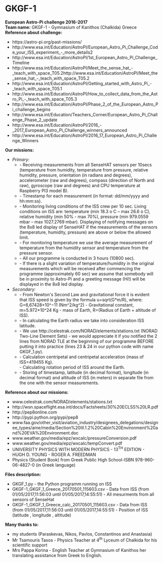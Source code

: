 # GKGF-1
<b>European Astro-Pi challenge 2016-2017</b> <br>
<b>Team name:</b> GKGF-1 - Gymnasium of Kanithos (Chalkida) Greece <br>
<b>Reference about challenge:</b> <br>
<ul>
<li> https://astro-pi.org/past-missions/ <br>
<li> http://www.esa.int/Education/AstroPI/European_Astro_Pi_Challenge_Code_your_ISS_experiment_-_more_details2 <br>
<li> http://www.esa.int/Education/AstroPI/1st_European_Astro_Pi_Challenge_Timeline <br>
<li> http://www.esa.int/Education/AstroPI/Meet_the_sense_hat_-_teach_with_space_T05.2http://www.esa.int/Education/AstroPI/Meet_the_sense_hat_-_teach_with_space_T05.2 <br>
<li> http://www.esa.int/Education/AstroPI/Getting_started_with_Astro_Pi_-_teach_with_space_T05.1 <br>
<li> http://www.esa.int/Education/AstroPI/How_to_collect_data_from_the_Astro_Pi_-_teach_with_space_T05.3 <br>
<li> http://www.esa.int/Education/AstroPI/Phase_2_of_the_European_Astro_Pi_challenge_begins <br>
<li> http://www.esa.int/Education/Teachers_Corner/European_Astro_Pi_Challenge_Phase_2_update <br>
<li> http://www.esa.int/Education/AstroPI/2016_-_2017_European_Astro_Pi_Challenge_winners_announced <br>
<li> http://www.esa.int/Education/AstroPI/2016_17_European_Astro_Pi_Challenge_Winners <br>
</ul>
<b>Our missions: </b> <br>
<ul>
<li> <i>Primary: </i> <br>
<ul>
<li> - Receiving measurements from all SenseHAT sensors per 10secs (temperature from humidity,
temperature from pressure, relative humidity, pressure, orientation (in radians and degrees),
accelerometer (raw and degrees), compass (direction of North and raw), gyroscope (raw and
degrees) and CPU temperature at Raspberry PI3 model B). <br>
<li> - Timestamp for each measurement (in format: dd/mm/yyyy and hh:mm:ss). <br>
<li> - Monitoring living conditions of the ISS crew per 10 sec. Living conditions on ISS are: temperature
(min 18.3 o C – max 26.6 o C), relative humidity (min 50% - max 70%), pressure (min 979.0559 mbar –
max 1027.2769 mbar). Displaying of notifying messages on the 8x8 led display of SenseHAT if the
measurements of the sensors (temperature, humidity, pressure) are above or below the allowed
limit. <br>
<li> - For monitoring temperature we use the average measurement of temperature from the humidity
sensor and temperature from the pressure sensor. <br>
<li> - All our programme is conducted in 3 hours (10800 sec). <br>
<li> - If there is a slight variation of temperature/humidity in the original measurements which will be
received after commencing the programme (approximately 60 sec) we assume that somebody will
be in proximity to Astro-Pi and a greeting message (Hi!) will be displayed in the 8x8 led display. <br>
</ul>
<li> <i>Secondary: </i> <br>
<ul>
<li> - From Newton's Second Law and gravitational force it is evident that ISS speed is given by the
formula u=sqrt(G*m/R), where: G=6,67428×10^−11 (Nm^2/kg^2) - Gravitational constant,
m=5.972*10^24 Kg - mass of Earth, R=(Radius of Earth + altitude of ISS). <br>
<li> - In calculating the Earth radius we take into consideration ISS latitude. <br>
<li> - We use http://celestrak.com/NORAD/elements/stations.txt (NORAD Two-Line Element Sets) - we
would appreciate it if you notified the 2 lines from NORAD TLE at the beginning of our programme
BEFORE putting it into practice (lines 23 & 24 in our python code with name GKGF_1.py). <br>
<li> - Calculation centripetal and centripetal acceleration (mass of ISS=419455 Kg). <br>
- Calculating rotation period of ISS around the Earth. <br>
<li> - Storing of timestamp, latitude (in decimal format), longitude (in decimal format) and altitude of
ISS (in meters) in separate file from the one with the sensor measurements. <br>
</ul>
</ul>
<b>Reference about our missions:</b> <br>
<ul>
<li> www.celestrak.com/NORAD/elements/stations.txt <br>
<li> http://wsn.spaceflight.esa.int/docs/Factsheets/30%20ECLSS%20LR.pdf <br>
<li> http://pep8online.com <br>
<li> http://pypi.python.org/pypi/pep8 <br>
<li> www.faa.gov/other_visit/aviation_industry/designees_delegations/designee_types/ame/media/Section%20III.1.2%20Cabin%20Environment%20and%20EVA%20Environment.doc <br>
<li> www.weather.gov/media/epz/wxcalc/pressureConversion.pdf <br>
<li> www.weather.gov/media/epz/wxcalc/tempConvert.pdf <br>
<li> UNIVERSITY PHYSICS WITH MODERN PHYSICS - 13<sup>TH</sup> EDITION - HUGH D. YOUNG - ROGER A. FREEDMAN <br>
<li> Physics (Student Book) from Greek Public High School-ISBN 978-960-06-4827-0 (in Greek language)
</ul>
<b>Files description: </b> <br>
<ul>
<li> GKGF_1.py - the Python programm running on ISS <br>
<li> GKGF-1_GKGF_1_Greece_20170501_115603.csv - Data from ISS (from 01/05/2017,11:56:03 until 01/05/2017,14:55:51) - All mesurments from all sensors of SenseHat <br>
<li> GKGF-1_GKGF_1_Greece_calc_20170501_115603.csv - Data from ISS (from 01/05/2017,11:56:03 until 01/05/2017,14:55:51) - Position of ISS (latitude , longitude , altitude) <br>
</ul>
<b>Many thanks to: </b> <br>
<ul>
<li> my students (Paraskevas, Nikos, Pavlos, Constantinos and Anastasia) <br>
<li> Mr Tsamouris Tasos - Physics Teacher at 4<sup>th</sup> Lyceum of Chalkida for his scientific support <br>
<li> Mrs Pappa Korina - English Teacher at Gymnasium of Kanithos her translating assistance from Greek to English. <br>
</ul>
  
